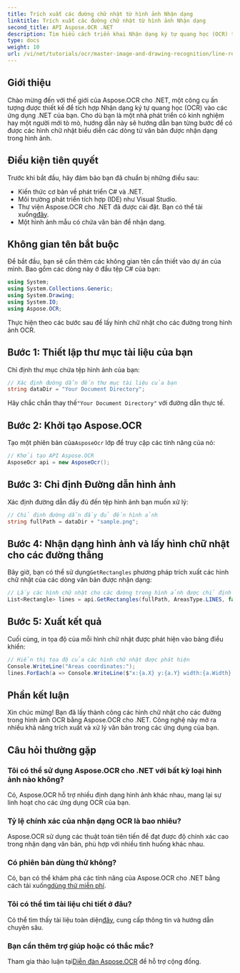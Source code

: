 ```yaml
---
title: Trích xuất các đường chữ nhật từ hình ảnh Nhận dạng
linktitle: Trích xuất các đường chữ nhật từ hình ảnh Nhận dạng
second_title: API Aspose.OCR .NET
description: Tìm hiểu cách triển khai Nhận dạng ký tự quang học (OCR) trong các ứng dụng .NET của bạn bằng Aspose.OCR. Hướng dẫn toàn diện này hướng dẫn bạn quy trình trích xuất hình chữ nhật cho các đường được nhận dạng.
type: docs
weight: 10
url: /vi/net/tutorials/ocr/master-image-and-drawing-recognition/line-rectangles-from-images-recognition/
---
```

## Giới thiệu

Chào mừng đến với thế giới của Aspose.OCR cho .NET, một công cụ ấn tượng được thiết kế để tích hợp Nhận dạng ký tự quang học (OCR) vào các ứng dụng .NET của bạn. Cho dù bạn là một nhà phát triển có kinh nghiệm hay một người mới tò mò, hướng dẫn này sẽ hướng dẫn bạn từng bước để có được các hình chữ nhật biểu diễn các dòng từ văn bản được nhận dạng trong hình ảnh.

## Điều kiện tiên quyết

Trước khi bắt đầu, hãy đảm bảo bạn đã chuẩn bị những điều sau:

- Kiến thức cơ bản về phát triển C# và .NET.
- Môi trường phát triển tích hợp (IDE) như Visual Studio.
-  Thư viện Aspose.OCR cho .NET đã được cài đặt. Bạn có thể tải xuống[đây](https://releases.aspose.com/ocr/net/).
- Một hình ảnh mẫu có chứa văn bản để nhận dạng.

## Không gian tên bắt buộc

Để bắt đầu, bạn sẽ cần thêm các không gian tên cần thiết vào dự án của mình. Bao gồm các dòng này ở đầu tệp C# của bạn:

```csharp
using System;
using System.Collections.Generic;
using System.Drawing;
using System.IO;
using Aspose.OCR;
```

Thực hiện theo các bước sau để lấy hình chữ nhật cho các đường trong hình ảnh OCR.

## Bước 1: Thiết lập thư mục tài liệu của bạn

Chỉ định thư mục chứa tệp hình ảnh của bạn:

```csharp
// Xác định đường dẫn đến thư mục tài liệu của bạn
string dataDir = "Your Document Directory";
```

 Hãy chắc chắn thay thế`"Your Document Directory"` với đường dẫn thực tế.

## Bước 2: Khởi tạo Aspose.OCR

 Tạo một phiên bản của`AsposeOcr` lớp để truy cập các tính năng của nó:

```csharp
// Khởi tạo API Aspose.OCR
AsposeOcr api = new AsposeOcr();
```

## Bước 3: Chỉ định Đường dẫn hình ảnh

Xác định đường dẫn đầy đủ đến tệp hình ảnh bạn muốn xử lý:

```csharp
// Chỉ định đường dẫn đầy đủ đến hình ảnh
string fullPath = dataDir + "sample.png";
```

## Bước 4: Nhận dạng hình ảnh và lấy hình chữ nhật cho các đường thẳng

 Bây giờ, bạn có thể sử dụng`GetRectangles` phương pháp trích xuất các hình chữ nhật của các dòng văn bản được nhận dạng:

```csharp
// Lấy các hình chữ nhật cho các đường trong hình ảnh được chỉ định
List<Rectangle> lines = api.GetRectangles(fullPath, AreasType.LINES, false);
```

## Bước 5: Xuất kết quả

Cuối cùng, in tọa độ của mỗi hình chữ nhật được phát hiện vào bảng điều khiển:

```csharp
// Hiển thị tọa độ của các hình chữ nhật được phát hiện
Console.WriteLine("Areas coordinates:");
lines.ForEach(a => Console.WriteLine($"x:{a.X} y:{a.Y} width:{a.Width} height:{a.Height}"));
```

## Phần kết luận

Xin chúc mừng! Bạn đã lấy thành công các hình chữ nhật cho các đường trong hình ảnh OCR bằng Aspose.OCR cho .NET. Công nghệ này mở ra nhiều khả năng trích xuất và xử lý văn bản trong các ứng dụng của bạn.

## Câu hỏi thường gặp

### Tôi có thể sử dụng Aspose.OCR cho .NET với bất kỳ loại hình ảnh nào không?

Có, Aspose.OCR hỗ trợ nhiều định dạng hình ảnh khác nhau, mang lại sự linh hoạt cho các ứng dụng OCR của bạn.

### Tỷ lệ chính xác của nhận dạng OCR là bao nhiêu?

Aspose.OCR sử dụng các thuật toán tiên tiến để đạt được độ chính xác cao trong nhận dạng văn bản, phù hợp với nhiều tình huống khác nhau.

### Có phiên bản dùng thử không?

 Có, bạn có thể khám phá các tính năng của Aspose.OCR cho .NET bằng cách tải xuống[dùng thử miễn phí](https://releases.aspose.com/).

### Tôi có thể tìm tài liệu chi tiết ở đâu?

 Có thể tìm thấy tài liệu toàn diện[đây](https://reference.aspose.com/ocr/net/), cung cấp thông tin và hướng dẫn chuyên sâu.

### Bạn cần thêm trợ giúp hoặc có thắc mắc?

 Tham gia thảo luận tại[Diễn đàn Aspose.OCR](https://forum.aspose.com/c/ocr/16) để hỗ trợ cộng đồng.